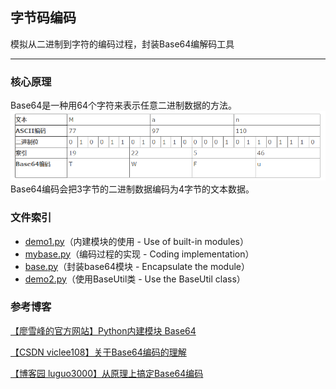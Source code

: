 ## 字节码编码

模拟从二进制到字符的编码过程，封装Base64编解码工具

----------

### 核心原理

Base64是一种用64个字符来表示任意二进制数据的方法。
![字节数据转换过程][1]
Base64编码会把3字节的二进制数据编码为4字节的文本数据。

### 文件索引

 - [demo1.py][2]（内建模块的使用 - Use of built-in modules）
 - [mybase.py][3]（编码过程的实现 - Coding implementation）
 - [base.py][4]（封装base64模块 - Encapsulate the module）
 - [demo2.py][5]（使用BaseUtil类 - Use the BaseUtil class）

### 参考博客
[【廖雪峰的官方网站】Python内建模块 Base64][6]

[【CSDN viclee108】关于Base64编码的理解][7]

[【博客园 luguo3000】从原理上搞定Base64编码][8]


  [1]: https://raw.githubusercontent.com/scriptgeeker/python-demo/master/__CDN__/Base64-principle.png
  [2]: https://github.com/scriptgeeker/python-demo/blob/master/BaseCode/demo1.py
  [3]: https://github.com/scriptgeeker/python-demo/blob/master/BaseCode/mybase.py
  [4]: https://github.com/scriptgeeker/python-demo/blob/master/BaseCode/base.py
  [5]: https://github.com/scriptgeeker/python-demo/blob/master/BaseCode/demo2.py
  [6]: https://www.liaoxuefeng.com/wiki/0014316089557264a6b348958f449949df42a6d3a2e542c000/001431954588961d6b6f51000ca4279a3415ce14ed9d709000
  [7]: https://blog.csdn.net/goodlixueyong/article/details/52132250
  [8]: http://www.cnblogs.com/luguo3000/p/3940197.html